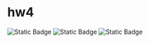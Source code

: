# hw4
![Static Badge](https://img.shields.io/badge/language-Shell-blue)
![Static Badge](https://img.shields.io/badge/license-MIT-purple)
![Static Badge](https://img.shields.io/badge/platform-linux-green)
<!-- [![.github/workflows/pytest.yml](https://github.com/vegechick510/hw1/actions/workflows/pytest.yml/badge.svg)](https://github.com/vegechick510/hw1/actions/workflows/pytest.yml)  
[![Coverage](https://codecov.io/github/vegechick510/hw1/graph/badge.svg?token=1H8RIM3OQG)](https://codecov.io/github/vegechick510/hw1) -->